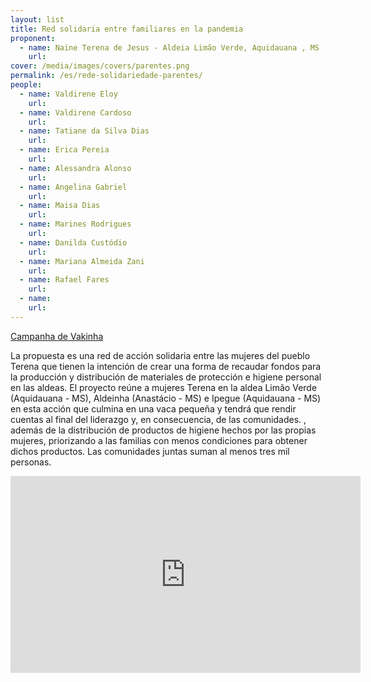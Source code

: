 ```yaml
---
layout: list
title: Red solidaria entre familiares en la pandemia
proponent:
  - name: Naine Terena de Jesus - Aldeia Limão Verde, Aquidauana , MS
    url: 
cover: /media/images/covers/parentes.png
permalink: /es/rede-solidariedade-parentes/
people:
  - name: Valdirene Eloy
    url: 
  - name: Valdirene Cardoso
    url: 
  - name: Tatiane da Silva Dias
    url: 
  - name: Erica Pereia
    url: 
  - name: Alessandra Alonso
    url: 
  - name: Angelina Gabriel
    url: 
  - name: Maisa Dias
    url: 
  - name: Marines Rodrigues
    url: 
  - name: Danilda Custódio
    url: 
  - name: Mariana Almeida Zani
    url: 
  - name: Rafael Fares
    url: 
  - name: 
    url: 
---
```


[Campanha de Vakinha](https://www.vakinha.com.br/vaquinha/acao-solidaria-etnia-terena-no-combate-ao-covid19)

La propuesta es una red de acción solidaria entre las mujeres del pueblo Terena que tienen la intención de crear una forma de recaudar fondos para la producción y distribución de materiales de protección e higiene personal en las aldeas. El proyecto reúne a mujeres Terena en la aldea Limão Verde (Aquidauana - MS), Aldeinha (Anastácio - MS) e Ipegue (Aquidauana - MS) en esta acción que culmina en una vaca pequeña y tendrá que rendir cuentas al final del liderazgo y, en consecuencia, de las comunidades. , además de la distribución de productos de higiene hechos por las propias mujeres, priorizando a las
familias con menos condiciones para obtener dichos productos. Las comunidades juntas suman al menos tres mil personas.


<div class="video-wrapper video-wrapper-16x9">
<iframe width="560" height="315" src="https://www.youtube.com/embed/TtUMfY8IfgE" frameborder="0" allow="accelerometer; autoplay; encrypted-media; gyroscope; picture-in-picture" allowfullscreen></iframe>
</div>